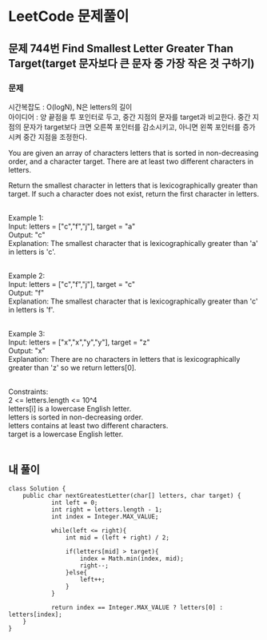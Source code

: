 # LeetCode 문제풀이

## 문제 744번 Find Smallest Letter Greater Than Target(target 문자보다 큰 문자 중 가장 작은 것 구하기)
### 문제<br>
시간복잡도 : O(logN), N은 letters의 길이<br>
아이디어 : 양 끝점을 투 포인터로 두고, 중간 지점의 문자를 target과 비교한다. 중간 지점의 문자가 target보다 크면 오른쪽 포인터를 감소시키고, 아니면 왼쪽 포인터를 증가시켜 중간 지점을 조정한다.<br>

You are given an array of characters letters that is sorted in non-decreasing order, and a character target. There are at least two different characters in letters.

Return the smallest character in letters that is lexicographically greater than target. If such a character does not exist, return the first character in letters.<br><br> 

Example 1:<br>
Input: letters = ["c","f","j"], target = "a"<br>
Output: "c"<br>
Explanation: The smallest character that is lexicographically greater than 'a' in letters is 'c'.<br><br>

Example 2:<br>
Input: letters = ["c","f","j"], target = "c"<br>
Output: "f"<br>
Explanation: The smallest character that is lexicographically greater than 'c' in letters is 'f'.<br><br>

Example 3:<br>
Input: letters = ["x","x","y","y"], target = "z"<br>
Output: "x"<br>
Explanation: There are no characters in letters that is lexicographically greater than 'z' so we return letters[0].<br><br> 

Constraints:<br>
2 <= letters.length <= 10^4<br>
letters[i] is a lowercase English letter.<br>
letters is sorted in non-decreasing order.<br>
letters contains at least two different characters.<br>
target is a lowercase English letter.<br><br>

## 내 풀이
```
class Solution {
    public char nextGreatestLetter(char[] letters, char target) {
            int left = 0;
            int right = letters.length - 1;
            int index = Integer.MAX_VALUE;

            while(left <= right){
                int mid = (left + right) / 2;

                if(letters[mid] > target){
                    index = Math.min(index, mid);
                    right--;
                }else{
                    left++;
                }
            }
            
            return index == Integer.MAX_VALUE ? letters[0] : letters[index];
    }
}
```